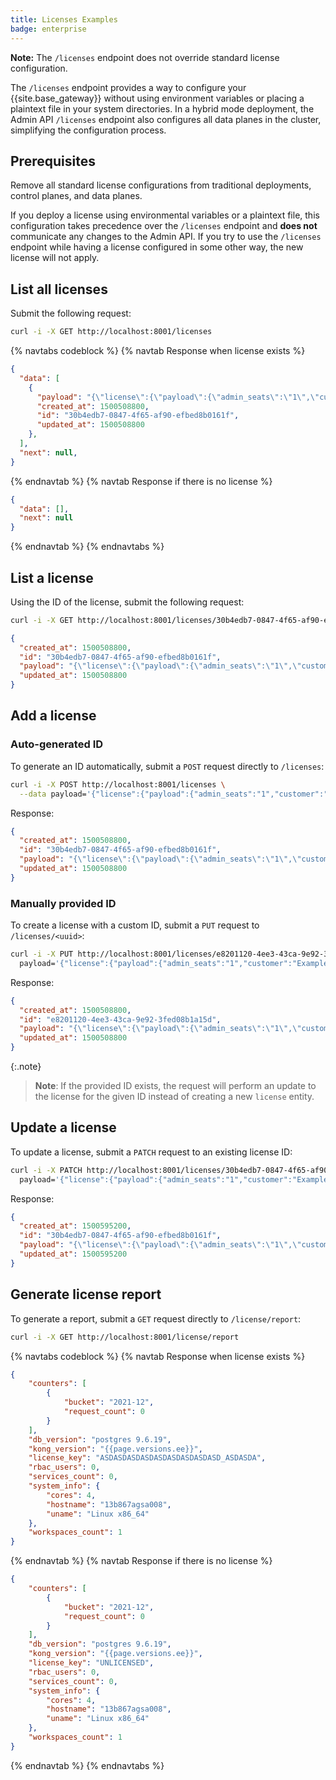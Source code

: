```yaml
---
title: Licenses Examples
badge: enterprise
---
```

<div class="alert alert-ee">
<b>Note:</b> The <code>/licenses</code> endpoint does not override standard
license configuration.
</div>

The `/licenses` endpoint provides a way to configure your {{site.base_gateway}}
without using environment variables or placing a plaintext file
in your system directories. In a hybrid mode deployment, the Admin API
`/licenses` endpoint also configures all data planes in the cluster, simplifying
the configuration process.

## Prerequisites
Remove all standard license configurations from traditional deployments, control
planes, and data planes.

If you deploy a license using environmental variables or a plaintext
file, this configuration takes precedence over the
`/licenses` endpoint and **does not** communicate any changes to the Admin API.
If you try to use the `/licenses` endpoint while having a license configured
in some other way, the new license will not apply.

## List all licenses

Submit the following request:

```bash
curl -i -X GET http://localhost:8001/licenses
```

{% navtabs codeblock %}
{% navtab Response when license exists %}
```json
{
  "data": [
    {
      "payload": "{\"license\":{\"payload\":{\"admin_seats\":\"1\",\"customer\":\"Example Company, Inc\",\"dataplanes\":\"1\",\"license_creation_date\":\"2017-07-20\",\"license_expiration_date\":\"2017-07-20\",\"license_key\":\"00141000017ODj3AAG_a1V41000004wT0OEAU\",\"product_subscription\":\"Konnect Enterprise\",\"support_plan\":\"None\"},\"signature\":\"6985968131533a967fcc721244a979948b1066967f1e9cd65dbd8eeabe060fc32d894a2945f5e4a03c1cd2198c74e058ac63d28b045c2f1fcec95877bd790e1b\",\"version\":\"1\"}}",
      "created_at": 1500508800,
      "id": "30b4edb7-0847-4f65-af90-efbed8b0161f",
      "updated_at": 1500508800
    },
  ],
  "next": null,
}
```
{% endnavtab %}
{% navtab Response if there is no license %}

```json
{
  "data": [],
  "next": null
}
```
{% endnavtab %}
{% endnavtabs %}

## List a license

Using the ID of the license, submit the following request:

```bash
curl -i -X GET http://localhost:8001/licenses/30b4edb7-0847-4f65-af90-efbed8b0161f
```

```json
{
  "created_at": 1500508800,
  "id": "30b4edb7-0847-4f65-af90-efbed8b0161f",
  "payload": "{\"license\":{\"payload\":{\"admin_seats\":\"1\",\"customer\":\"Example Company, Inc\",\"dataplanes\":\"1\",\"license_creation_date\":\"2017-07-20\",\"license_expiration_date\":\"2017-07-20\",\"license_key\":\"00141000017ODj3AAG_a1V41000004wT0OEAU\",\"product_subscription\":\"Konnect Enterprise\",\"support_plan\":\"None\"},\"signature\":\"6985968131533a967fcc721244a979948b1066967f1e9cd65dbd8eeabe060fc32d894a2945f5e4a03c1cd2198c74e058ac63d28b045c2f1fcec95877bd790e1b\",\"version\":\"1\"}}",
  "updated_at": 1500508800
}
```

## Add a license

### Auto-generated ID

To generate an ID automatically, submit a `POST` request directly to `/licenses`:

```bash
curl -i -X POST http://localhost:8001/licenses \
  --data payload='{"license":{"payload":{"admin_seats":"1","customer":"Example Company, Inc","dataplanes":"1","license_creation_date":"2017-07-20","license_expiration_date":"2017-07-20","license_key":"00141000017ODj3AAG_a1V41000004wT0OEAU","product_subscription":"Konnect Enterprise","support_plan":"None"},"signature":"6985968131533a967fcc721244a979948b1066967f1e9cd65dbd8eeabe060fc32d894a2945f5e4a03c1cd2198c74e058ac63d28b045c2f1fcec95877bd790e1b","version":"1"}}'
```

Response:
```json
{
  "created_at": 1500508800,
  "id": "30b4edb7-0847-4f65-af90-efbed8b0161f",
  "payload": "{\"license\":{\"payload\":{\"admin_seats\":\"1\",\"customer\":\"Example Company, Inc\",\"dataplanes\":\"1\",\"license_creation_date\":\"2017-07-20\",\"license_expiration_date\":\"2017-07-20\",\"license_key\":\"00141000017ODj3AAG_a1V41000004wT0OEAU\",\"product_subscription\":\"Konnect Enterprise\",\"support_plan\":\"None\"},\"signature\":\"6985968131533a967fcc721244a979948b1066967f1e9cd65dbd8eeabe060fc32d894a2945f5e4a03c1cd2198c74e058ac63d28b045c2f1fcec95877bd790e1b\",\"version\":\"1\"}}",
  "updated_at": 1500508800
}
```

### Manually provided ID

To create a license with a custom ID, submit a `PUT` request to
`/licenses/<uuid>`:

```bash
curl -i -X PUT http://localhost:8001/licenses/e8201120-4ee3-43ca-9e92-3fed08b1a15d \
  payload='{"license":{"payload":{"admin_seats":"1","customer":"Example Company, Inc","dataplanes":"1","license_creation_date":"2017-07-20","license_expiration_date":"2017-07-20","license_key":"00141000017ODj3AAG_a1V41000004wT0OEAU","product_subscription":"Konnect Enterprise","support_plan":"None"},"signature":"6985968131533a967fcc721244a979948b1066967f1e9cd65dbd8eeabe060fc32d894a2945f5e4a03c1cd2198c74e058ac63d28b045c2f1fcec95877bd790e1b","version":"1"}}'
```

Response:
```json
{
  "created_at": 1500508800,
  "id": "e8201120-4ee3-43ca-9e92-3fed08b1a15d",
  "payload": "{\"license\":{\"payload\":{\"admin_seats\":\"1\",\"customer\":\"Example Company, Inc\",\"dataplanes\":\"1\",\"license_creation_date\":\"2017-07-20\",\"license_expiration_date\":\"2017-07-20\",\"license_key\":\"00141000017ODj3AAG_a1V41000004wT0OEAU\",\"product_subscription\":\"Konnect Enterprise\",\"support_plan\":\"None\"},\"signature\":\"6985968131533a967fcc721244a979948b1066967f1e9cd65dbd8eeabe060fc32d894a2945f5e4a03c1cd2198c74e058ac63d28b045c2f1fcec95877bd790e1b\",\"version\":\"1\"}}",
  "updated_at": 1500508800
}
```

{:.note}
> **Note**: If the provided ID exists, the request will perform
          an update to the license for the given ID instead of creating a new
          `license` entity.

## Update a license

To update a license, submit a `PATCH` request to an existing license ID:

```bash
curl -i -X PATCH http://localhost:8001/licenses/30b4edb7-0847-4f65-af90-efbed8b0161f \
  payload='{"license":{"payload":{"admin_seats":"1","customer":"Example Company, Inc","dataplanes":"1","license_creation_date":"2017-07-20","license_expiration_date":"2017-07-21","license_key":"00141000017ODj3AAG_a1V41000004wT0OEAU","product_subscription":"Konnect Enterprise","support_plan":"None"},"signature":"24cc21223633044c15c300be19cacc26ccc5aca0dd9a12df8a7324a1970fe304bc07b8dcd7fb08d7b92e04169313377ae3b550ead653b951bc44cd2eb59f6beb","version":"1"}}'
```

Response:
```json
{
  "created_at": 1500595200,
  "id": "30b4edb7-0847-4f65-af90-efbed8b0161f",
  "payload": "{\"license\":{\"payload\":{\"admin_seats\":\"1\",\"customer\":\"Example Company, Inc\",\"dataplanes\":\"1\",\"license_creation_date\":\"2017-07-20\",\"license_expiration_date\":\"2017-07-21\",\"license_key\":\"00141000017ODj3AAG_a1V41000004wT0OEAU\",\"product_subscription\":\"Konnect Enterprise\",\"support_plan\":\"None\"},\"signature\":\"24cc21223633044c15c300be19cacc26ccc5aca0dd9a12df8a7324a1970fe304bc07b8dcd7fb08d7b92e04169313377ae3b550ead653b951bc44cd2eb59f6beb\",\"version\":\"1\"}}",
  "updated_at": 1500595200
}
```

## Generate license report

To generate a report, submit a `GET` request directly to `/license/report`:

```bash
curl -i -X GET http://localhost:8001/license/report
```

{% navtabs codeblock %}
{% navtab Response when license exists %}
```json
{
    "counters": [
        {
            "bucket": "2021-12",
            "request_count": 0
        }
    ],
    "db_version": "postgres 9.6.19",
    "kong_version": "{{page.versions.ee}}",
    "license_key": "ASDASDASDASDASDASDASDASDASD_ASDASDA",
    "rbac_users": 0,
    "services_count": 0,
    "system_info": {
        "cores": 4,
        "hostname": "13b867agsa008",
        "uname": "Linux x86_64"
    },
    "workspaces_count": 1
}
```
{% endnavtab %}
{% navtab Response if there is no license %}

```json
{
    "counters": [
        {
            "bucket": "2021-12",
            "request_count": 0
        }
    ],
    "db_version": "postgres 9.6.19",
    "kong_version": "{{page.versions.ee}}",
    "license_key": "UNLICENSED",
    "rbac_users": 0,
    "services_count": 0,
    "system_info": {
        "cores": 4,
        "hostname": "13b867agsa008",
        "uname": "Linux x86_64"
    },
    "workspaces_count": 1
}
```
{% endnavtab %}
{% endnavtabs %}


[services]: /gateway/{{page.kong_version}}/admin-api/#service-object
